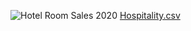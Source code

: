 ![Hotel Room Sales 2020](https://user-images.githubusercontent.com/70311556/133028863-304028a9-ab6c-45f3-839a-d37abce3554b.png)
[Hospitality.csv](https://github.com/icezyf/data_projects/files/7151607/Hospitality.csv)

